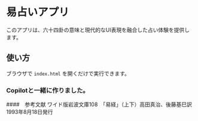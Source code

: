 # 易占いアプリ
このアプリは、六十四卦の意味と現代的なUI表現を融合した占い体験を提供します。
## 使い方
ブラウザで `index.html` を開くだけで実行できます。
### Copilotと一緒に作りました。
####　参考文献
ワイド版岩波文庫108　「易経」（上下）高田真治、後藤基巳訳　1993年8月18日発行
